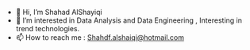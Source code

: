 - 👋 Hi, I’m Shahad AlShayiqi
- 👀 I’m interested in Data Analysis and Data Engineering , Interesting in trend technologies.
- 📫 How to reach me :
Shahdf.alshaiqi@hotmail.com

<!---
Shf-ahad/Shf-ahad is a ✨ special ✨ repository because its `README.md` (this file) appears on your GitHub profile.
You can click the Preview link to take a look at your changes.
--->
